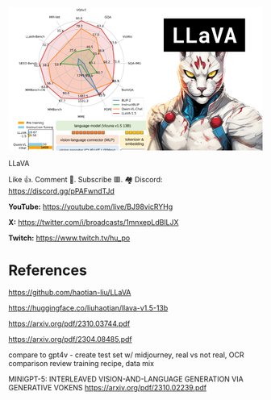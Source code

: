 ![](thumbnails/14.10.2023.png)

LLaVA

Like 👍. Comment 💬. Subscribe 🟥.
🏘 Discord: https://discord.gg/pPAFwndTJd

**YouTube:** https://youtube.com/live/BJ98vicRYHg

**X:** https://twitter.com/i/broadcasts/1mnxepLdBlLJX

**Twitch:** https://www.twitch.tv/hu_po


# References

https://github.com/haotian-liu/LLaVA

https://huggingface.co/liuhaotian/llava-v1.5-13b

https://arxiv.org/pdf/2310.03744.pdf

https://arxiv.org/pdf/2304.08485.pdf

compare to gpt4v - create test set w/ midjourney, real vs not real, OCR comparison
review training recipe, data mix

MINIGPT-5: INTERLEAVED VISION-AND-LANGUAGE GENERATION VIA GENERATIVE VOKENS
https://arxiv.org/pdf/2310.02239.pdf
